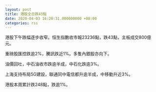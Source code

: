 ```yaml
---
layout: post
title: 港股全日跌43點
date: 2020-04-03 16:20:31.000000000 +08:00
categories: rss
---
```


港股下午跌幅逐步收窄。恒生指數收市報23236點，跌43點，主板成交800億元。

重磅股匯控跌逾2%，騰訊跌近1%。多隻內銀股亦向下。

油價回吐，中石油收市跌逾半成，中石化跌逾3%。

上海支持布局5G建設，聯通同中電信都升逾半成，中移動升近3%。

港股本周累計跌248點，跌逾1%。
